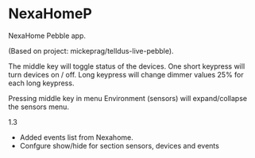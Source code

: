 NexaHomeP
=========

NexaHome Pebble app.

(Based on project: mickeprag/telldus-live-pebble).

The middle key will toggle status of the devices.
One short keypress will turn devices on / off.
Long keypress will change dimmer values 25% for each long keypress.

Pressing middle key in menu Environment (sensors) will expand/collapse the sensors menu.

1.3
- Added events list from Nexahome.
- Confgure show/hide for section sensors, devices and events
